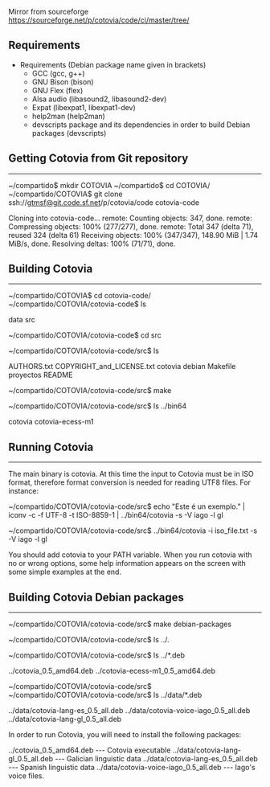 Mirror from sourceforge https://sourceforge.net/p/cotovia/code/ci/master/tree/

## Requirements

* Requirements (Debian package name given in brackets)
  - GCC               (gcc, g++)
  - GNU Bison         (bison)
  - GNU Flex          (flex)
  - Alsa audio        (libasound2, libasound2-dev)
  - Expat             (libexpat1, libexpat1-dev)
  - help2man          (help2man)
  - devscripts package and its dependencies in order to build Debian packages  (devscripts)




## Getting Cotovia from Git repository
___________________________________


~/compartido$ mkdir COTOVIA
~/compartido$ cd COTOVIA/
~/compartido/COTOVIA$ git clone ssh://gtmsf@git.code.sf.net/p/cotovia/code cotovia-code

Cloning into cotovia-code...
remote: Counting objects: 347, done.
remote: Compressing objects: 100% (277/277), done.
remote: Total 347 (delta 71), reused 324 (delta 61)
Receiving objects: 100% (347/347), 148.90 MiB | 1.74 MiB/s, done.
Resolving deltas: 100% (71/71), done.


## Building Cotovia
_________________

~/compartido/COTOVIA$ cd cotovia-code/
~/compartido/COTOVIA/cotovia-code$ ls

data  src

~/compartido/COTOVIA/cotovia-code$ cd src

~/compartido/COTOVIA/cotovia-code/src$ ls

AUTHORS.txt  COPYRIGHT_and_LICENSE.txt  cotovia  debian  Makefile  proyectos  README

~/compartido/COTOVIA/cotovia-code/src$ make

~/compartido/COTOVIA/cotovia-code/src$ ls ../bin64

cotovia  cotovia-ecess-m1



## Running Cotovia
_______________


The main binary is cotovia. At this time the input to Cotovia must be in ISO format, therefore format conversion is needed for reading UTF8 files. For instance:

~/compartido/COTOVIA/cotovia-code/src$ echo "Este é un exemplo." | iconv -c -f UTF-8 -t ISO-8859-1 | ../bin64/cotovia -s -V iago -l gl

~/compartido/COTOVIA/cotovia-code/src$ ../bin64/cotovia -i iso_file.txt -s -V iago -l gl

You should add cotovia to your PATH variable. 
When you run cotovia with no or wrong options, some help information appears on the screen with some simple examples at the end. 


## Building Cotovia Debian packages
___________________________________


~/compartido/COTOVIA/cotovia-code/src$ make debian-packages

~/compartido/COTOVIA/cotovia-code/src$ ls ../.

~/compartido/COTOVIA/cotovia-code/src$ ls  ../*.deb

../cotovia_0.5_amd64.deb  ../cotovia-ecess-m1_0.5_amd64.deb

~/compartido/COTOVIA/cotovia-code/src$ ~/compartido/COTOVIA/cotovia-code/src$ ls ../data/*.deb

../data/cotovia-lang-es_0.5_all.deb  ../data/cotovia-voice-iago_0.5_all.deb
../data/cotovia-lang-gl_0.5_all.deb

In order to run Cotovia, you will need to install the following packages:

../cotovia_0.5_amd64.deb   ---  Cotovia executable
../data/cotovia-lang-gl_0.5_all.deb --- Galician linguistic data
../data/cotovia-lang-es_0.5_all.deb --- Spanish linguistic data
../data/cotovia-voice-iago_0.5_all.deb --- Iago's voice files.




